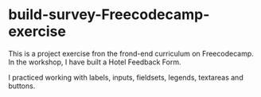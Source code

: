 # build-survey-Freecodecamp-exercise

This is a project exercise fron the frond-end curriculum on Freecodecamp. 
In the workshop, I have built a Hotel Feedback Form.

I practiced working with labels, inputs, fieldsets, legends, textareas and buttons. 
